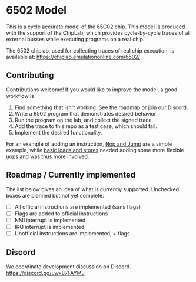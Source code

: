 # 6502 Model

This is a cycle accurate model of the 65C02 chip. This model is
produced with the support of the ChipLab, which provides cycle-by-cycle
traces of all external busses while executing programs on a real chip.

The 6502 chiplab, used for collecting traces of real chip execution, is available at:
https://chiplab.emulationonline.com/6502/

## Contributing
Contributions welcome! If you would like to improve the model, a good workflow is
1. Find something that isn't working. See the roadmap or join our Discord.
2. Write a 6502 program that demonstrates desired behavior
3. Run the program on the lab, and collect the signed trace.
4. Add the trace to this repo as a test case, which should fail.
5. Implement the desired functionality.

For an example of adding an instruction, [Nop and Jump](https://github.com/EmulationOnline/6502_model/commit/4f3b7fe5e87a05f72396e278232fd875bc06fc8f) are a simple example, while [basic loads and stores](https://github.com/EmulationOnline/6502_model/commit/4f3b7fe5e87a05f72396e278232fd875bc06fc8f) needed adding some more flexible uops and was thus more involved.

## Roadmap / Currently implemented
The list below gives an idea of what is currently supported. 
Unchecked boxes are planned but not yet complete.
- [ ] All official instructions are implemented (sans flags)
- [ ] Flags are added to official instructions
- [ ] NMI interrupt is implemented
- [ ] IRQ interrupt is implemented
- [ ] Unofficial instructions are implemented, + flags

## Discord
We coordinate development discussion on Discord.
https://discord.gg/uwx87FAYMu

